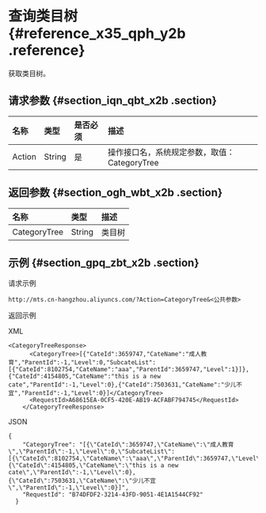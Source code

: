 # 查询类目树 {#reference_x35_qph_y2b .reference}

获取类目树。

## 请求参数 {#section_iqn_qbt_x2b .section}

|名称|类型|是否必须|描述|
|:-|:-|:---|:-|
|Action|String|是|操作接口名，系统规定参数，取值：CategoryTree|

## 返回参数 {#section_ogh_wbt_x2b .section}

|名称|类型|描述|
|:-|:-|:-|
|CategoryTree|String|类目树|

## 示例 {#section_gpq_zbt_x2b .section}

请求示例

```
http://mts.cn-hangzhou.aliyuncs.com/?Action=CategoryTree&<公共参数>
```

返回示例

XML

```
<CategoryTreeResponse>
      <CategoryTree>[{"CateId":3659747,"CateName":"成人教育","ParentId":-1,"Level":0,"SubcateList":[{"CateId":8102754,"CateName":"aaa","ParentId":3659747,"Level":1}]},{"CateId":4154805,"CateName":"this is a new cate","ParentId":-1,"Level":0},{"CateId":7503631,"CateName":"少儿不宜","ParentId":-1,"Level":0}]</CategoryTree>
      <RequestId>A68615EA-0CF5-420E-AB19-ACFABF794745</RequestId>
    </CategoryTreeResponse>
```

JSON

```
{
    "CategoryTree": "[{\"CateId\":3659747,\"CateName\":\"成人教育\",\"ParentId\":-1,\"Level\":0,\"SubcateList\":[{\"CateId\":8102754,\"CateName\":\"aaa\",\"ParentId\":3659747,\"Level\":1}]},{\"CateId\":4154805,\"CateName\":\"this is a new cate\",\"ParentId\":-1,\"Level\":0},{\"CateId\":7503631,\"CateName\":\"少儿不宜\",\"ParentId\":-1,\"Level\":0}]", 
    "RequestId": "B74DFDF2-3214-43FD-9051-4E1A1544CF92"
  }
```

